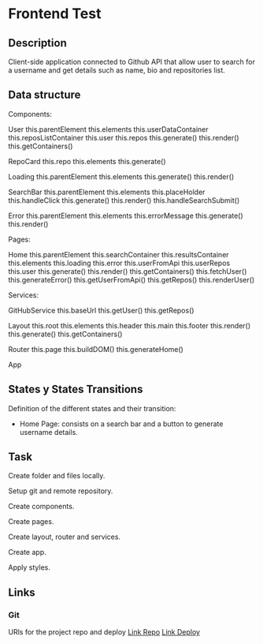 # Frontend Test

## Description
Client-side application connected to Github API that allow user to search for a username and get details such as name, bio and repositories list.

## Data structure

Components:

  User
    this.parentElement
    this.elements
    this.userDataContainer
    this.reposListContainer
    this.user
    this.repos
    this.generate()
    this.render()
    this.getContainers()


  RepoCard
    this.repo
    this.elements
    this.generate()
    
  Loading
    this.parentElement
    this.elements
    this.generate()
    this.render()

  SearchBar
    this.parentElement
    this.elements
    this.placeHolder
    this.handleClick
    this.generate()
    this.render()
    this.handleSearchSubmit()

  Error
    this.parentElement
    this.elements
    this.errorMessage
    this.generate()
    this.render()

Pages:

  Home
    this.parentElement
    this.searchContainer
    this.resultsContainer
    this.elements
    this.loading
    this.error
    this.userFromApi
    this.userRepos
    this.user
    this.generate()
    this.render()
    this.getContainers()
    this.fetchUser()
    this.generateError()
    this.getUserFromApi()
    this.getRepos()
    this.renderUser()

Services:

  GitHubService
    this.baseUrl
    this.getUser()
    this.getRepos()

Layout
	this.root
  this.elements
  this.header
  this.main
  this.footer
	this.render()
	this.generate()
	this.getContainers()

Router
	this.page
	this.buildDOM()
  this.generateHome()

App


## States y States Transitions
Definition of the different states and their transition:

- Home Page: consists on a search bar and a button to generate username details.

## Task

Create folder and files locally.

Setup git and remote repository.

Create components.

Create pages.

Create layout, router and services.

Create app.

Apply styles.


## Links


### Git
URls for the project repo and deploy
[Link Repo](https://github.com/annaescalada/trivial-web)
[Link Deploy](https://annaescalada.github.io/trivial-web/#0)